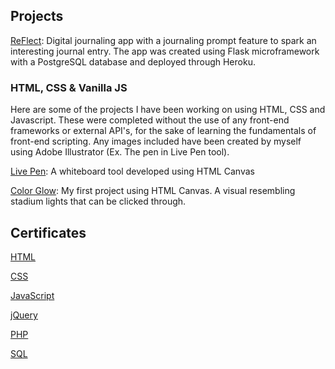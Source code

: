 ## Projects

[ReFlect](https://murmuring-forest-00201.herokuapp.com/): Digital journaling app with a journaling prompt feature to spark an interesting journal entry. The app was created using Flask microframework with a PostgreSQL database and deployed through Heroku.

### HTML, CSS & Vanilla JS

Here are some of the projects I have been working on using HTML, CSS and Javascript. These were completed without the use of any front-end frameworks or external API's, for the sake of learning the fundamentals of front-end scripting. Any images included have been created by myself using Adobe Illustrator (Ex. The pen in Live Pen tool).

[Live Pen](https://andyh98.github.io/Live_Pen/): A whiteboard tool developed using HTML Canvas

[Color Glow](https://andyh98.github.io/Color_Glow): My first project using HTML Canvas. A visual resembling stadium lights that can be clicked through.



## Certificates

[HTML](https://www.sololearn.com/Certificate/1014-15680305/pdf/)

[CSS](https://www.sololearn.com/Certificate/1023-15680305/pdf/)

[JavaScript](https://www.sololearn.com/Certificate/1024-15680305/pdf//)

[jQuery](https://www.sololearn.com/Certificate/1082-15680305/pdf/)

[PHP](https://www.sololearn.com/Certificate/1059-15680305/pdf/)

[SQL](https://www.sololearn.com/Certificate/1060-15680305/pdf/)
